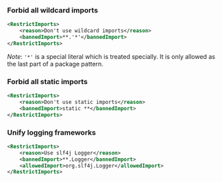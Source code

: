 ### Forbid all wildcard imports
```xml
<RestrictImports>
    <reason>Don't use wildcard imports</reason>
    <bannedImport>**.'*'</bannedImport>
</RestrictImports>
```
_Note_: `'*'` is a special literal which is treated specially. It is only allowed as the last part of a package
pattern.

### Forbid all static imports
```xml
<RestrictImports>
    <reason>Don't use static imports</reason>
    <bannedImport>static **</bannedImport>
</RestrictImports>
```


### Unify logging frameworks
```xml
<RestrictImports>
    <reason>Use slf4j Logger</reason>
    <bannedImport>**.Logger</bannedImport>
    <allowedImport>org.slf4j.Logger</allowedImport>
</RestrictImports>
```
